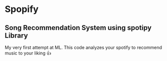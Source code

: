 # Spopify
## Song Recommendation System using spotipy Library

My very first attempt at ML. This code analyzes your spotify to recommend music to your liking 👍
